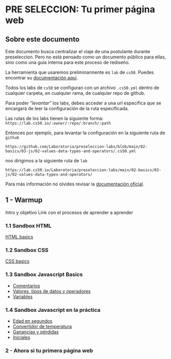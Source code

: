 # PRE SELECCION: Tu primer página web

## Sobre este documento

Este documento busca centralizar el viaje de una postulante durante preseleccion.
Pero no está pensado como un documento público para ellas, sino como una guía
interna para este proceso de rediseño.

La herramienta que usaremos preliminarmente es `lab` de `cs50`. Puedes encontrar
su [documentación aquí](https://cs50.readthedocs.io/lab/).

Todos los labs de `cs50` se configuran con un archivo `.cs50.yml` dentro de
cualquier carpeta, en cualquier rama, de cualquier repo de github.

Para poder _"levantar"_ los labs, debes acceder a una url específica que se
encargará de leer la configuración de la ruta especificada.

Las rutas de los labs tienen la siguiente forma: `https://lab.cs50.io/:owner/:repo/:branch/:path`

Entonces por ejemplo, para levantar la configuración en la siguiente ruta de `github`

`https://github.com/Laboratoria/preseleccion-labs/blob/main/02-basics/03-js/02-values-data-types-and-operators/.cs50.yml`

nos dirigimos a la siguiente ruta de `lab`

`https://lab.cs50.io/Laboratoria/preseleccion-labs/main/02-basics/03-js/02-values-data-types-and-operators/`

Para más información no olvides revisar la [documentación oficial](https://cs50.readthedocs.io/lab/).

## 1 - Warmup

Intro y objetivo
Link con el procesos de aprender a aprender

### 1.1 Sandbox HTML

[HTML basics](https://lab.cs50.io/Laboratoria/preseleccion-labs/main/02-basics/01-html/)

### 1.2 Sandbox CSS

[CSS basics](https://lab.cs50.io/Laboratoria/preseleccion-labs/main/02-basics/02-css/)
### 1.3 Sandbox Javascript Basics

- [Comentarios](https://lab.cs50.io/Laboratoria/preseleccion-labs/main/02-basics/03-js/01-comments/)
- [Valores, tipos de datos y operadores](https://lab.cs50.io/Laboratoria/preseleccion-labs/main/02-basics/03-js/02-values-data-types-and-operators/)
- [Variables](https://lab.cs50.io/Laboratoria/preseleccion-labs/main/02-basics/03-js/03-variables/)

### 1.4 Sandbox Javascript en la práctica

- [Edad en segundos](https://lab.cs50.io/Laboratoria/preseleccion-labs/main/03-guided-exercises/01-edad-en-segundos/)
- [Convertidor de temperatura](https://lab.cs50.io/Laboratoria/preseleccion-labs/main/03-guided-exercises/02-convertidor-de-temperatura/)
- [Ganancias y pérdidas](https://lab.cs50.io/Laboratoria/preseleccion-labs/main/03-guided-exercises/03-ganancias-y-perdidas/)
- [Iniciales](https://lab.cs50.io/Laboratoria/preseleccion-labs/main/03-guided-exercises/04-iniciales/)

### 2 - Ahora si tu primera página web



